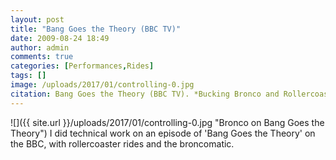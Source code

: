 ```yaml
---
layout: post
title: "Bang Goes the Theory (BBC TV)"
date: 2009-08-24 18:49
author: admin
comments: true
categories: [Performances,Rides]
tags: []
image: /uploads/2017/01/controlling-0.jpg
citation: Bang Goes the Theory (BBC TV). *Bucking Bronco and Rollercoaster Rides* (2009)
---
```

![]({{ site.url }}/uploads/2017/01/controlling-0.jpg "Bronco on Bang Goes the Theory")
I did technical work on an episode of 'Bang Goes the Theory' on the BBC, with rollercoaster rides and the broncomatic.

